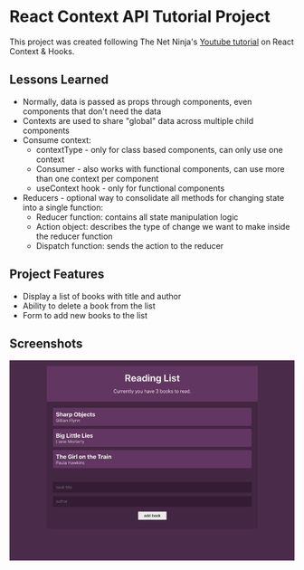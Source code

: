 # React Context API Tutorial Project
This project was created following The Net Ninja's [Youtube tutorial](https://www.youtube.com/playlist?list=PL4cUxeGkcC9hNokByJilPg5g9m2APUePI) on React Context & Hooks.

## Lessons Learned 
* Normally, data is passed as props through components, even components that don't need the data
* Contexts are used to share "global" data across multiple child components
* Consume context:
    * contextType - only for class based components, can only use one context
    * Consumer - also works with functional components, can use more than one context per component
    * useContext hook - only for functional components
* Reducers - optional way to consolidate all methods for changing state into a single function: 
    * Reducer function: contains all state manipulation logic
    * Action object: describes the type of change we want to make inside the reducer function
    * Dispatch function: sends the action to the reducer

## Project Features
* Display a list of books with title and author
* Ability to delete a book from the list
* Form to add new books to the list

## Screenshots
![screenshot of booklist app](./img/react-context-booklist.png)